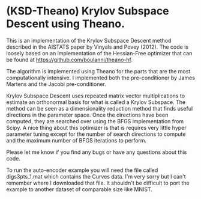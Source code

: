 (KSD-Theano) Krylov Subspace Descent using Theano.
==================================================

This is an implementation of the Krylov Subspace Descent method described in
the AISTATS paper by Vinyals and Povey (2012). The code is loosely based on an implementation of the
Hessian-Free optimizer that can be found at https://github.com/boulanni/theano-hf.

The algorithm is implemented using Theano for the parts that are the most
computationally intensive. I implemented both the pre-conditioner by James
Martens and the Jacobi pre-conditioner.

Krylov Subspace Descent uses repeated matrix vector multiplications to estimate
an orthonormal basis for what is called a Krylov Subspace. The method can be
seen as a dimensionality reduction method that finds useful directions in the
parameter space. Once the directions have been computed, they are searched over
using the BFGS implementation from Scipy. A nice thing about this optimizer is
that is requires very little hyper parameter tuning except for the number of
search directions to compute and the maximum number of BFGS iterations to
perform.

Please let me know if you find any bugs or have any questions about this code.

To run the auto-encoder example you will need the file called digs3pts_1.mat
which contains the Curves data. I'm very sorry but I can't remember where I
downloaded that file. It shouldn't be difficult to port the example to another
dataset of comparable size like MNIST.
